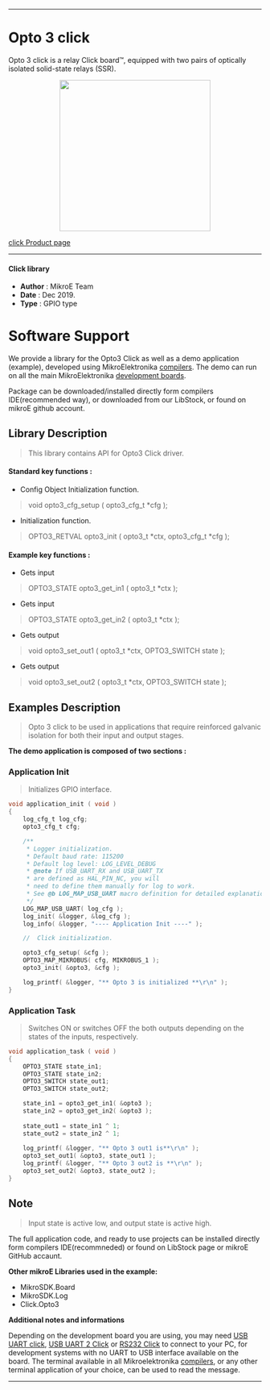 
---
# Opto 3 click

Opto 3 click is a relay Click board™, equipped with two pairs of optically isolated solid-state relays (SSR).

<p align="center">
  <img src="https://download.mikroe.com/images/click_for_ide/opto3_click.png" height=300px>
</p>

[click Product page](https://www.mikroe.com/opto-3-click)

---


#### Click library 

- **Author**        : MikroE Team
- **Date**          : Dec 2019.
- **Type**          : GPIO type


# Software Support

We provide a library for the Opto3 Click 
as well as a demo application (example), developed using MikroElektronika 
[compilers](https://shop.mikroe.com/compilers). 
The demo can run on all the main MikroElektronika [development boards](https://shop.mikroe.com/development-boards).

Package can be downloaded/installed directly form compilers IDE(recommended way), or downloaded from our LibStock, or found on mikroE github account. 

## Library Description

> This library contains API for Opto3 Click driver.

#### Standard key functions :

- Config Object Initialization function.
> void opto3_cfg_setup ( opto3_cfg_t *cfg ); 
 
- Initialization function.
> OPTO3_RETVAL opto3_init ( opto3_t *ctx, opto3_cfg_t *cfg );


#### Example key functions :

- Gets input
> OPTO3_STATE opto3_get_in1 ( opto3_t *ctx );
 
- Gets input
> OPTO3_STATE opto3_get_in2 ( opto3_t *ctx );

- Gets output
>  void opto3_set_out1 ( opto3_t *ctx, OPTO3_SWITCH state );

- Gets output
>  void opto3_set_out2 ( opto3_t *ctx, OPTO3_SWITCH state );

## Examples Description

> Opto 3 click to be used in applications that require reinforced galvanic 
> isolation for both their input and output stages.

**The demo application is composed of two sections :**

### Application Init 

> Initializes GPIO interface.

```c
void application_init ( void )
{
    log_cfg_t log_cfg;
    opto3_cfg_t cfg;

    /** 
     * Logger initialization.
     * Default baud rate: 115200
     * Default log level: LOG_LEVEL_DEBUG
     * @note If USB_UART_RX and USB_UART_TX 
     * are defined as HAL_PIN_NC, you will 
     * need to define them manually for log to work. 
     * See @b LOG_MAP_USB_UART macro definition for detailed explanation.
     */
    LOG_MAP_USB_UART( log_cfg );
    log_init( &logger, &log_cfg );
    log_info( &logger, "---- Application Init ----" );

    //  Click initialization.

    opto3_cfg_setup( &cfg );
    OPTO3_MAP_MIKROBUS( cfg, MIKROBUS_1 );
    opto3_init( &opto3, &cfg );

    log_printf( &logger, "** Opto 3 is initialized **\r\n" );
}
```

### Application Task

> Switches ON or switches OFF the both outputs depending on the
> states of the inputs, respectively.

```c
void application_task ( void )
{
    OPTO3_STATE state_in1;
    OPTO3_STATE state_in2;
    OPTO3_SWITCH state_out1;
    OPTO3_SWITCH state_out2;

    state_in1 = opto3_get_in1( &opto3 );
    state_in2 = opto3_get_in2( &opto3 );
    
    state_out1 = state_in1 ^ 1;
    state_out2 = state_in2 ^ 1;
    
    log_printf( &logger, "** Opto 3 out1 is**\r\n" );
    opto3_set_out1( &opto3, state_out1 );
    log_printf( &logger, "** Opto 3 out2 is **\r\n" );
    opto3_set_out2( &opto3, state_out2 );
}
```

## Note

> Input state is active low, and output state is active high.

The full application code, and ready to use projects can be  installed directly form compilers IDE(recommneded) or found on LibStock page or mikroE GitHub accaunt.

**Other mikroE Libraries used in the example:** 

- MikroSDK.Board
- MikroSDK.Log
- Click.Opto3

**Additional notes and informations**

Depending on the development board you are using, you may need 
[USB UART click](https://shop.mikroe.com/usb-uart-click), 
[USB UART 2 Click](https://shop.mikroe.com/usb-uart-2-click) or 
[RS232 Click](https://shop.mikroe.com/rs232-click) to connect to your PC, for 
development systems with no UART to USB interface available on the board. The 
terminal available in all Mikroelektronika 
[compilers](https://shop.mikroe.com/compilers), or any other terminal application 
of your choice, can be used to read the message.



---
